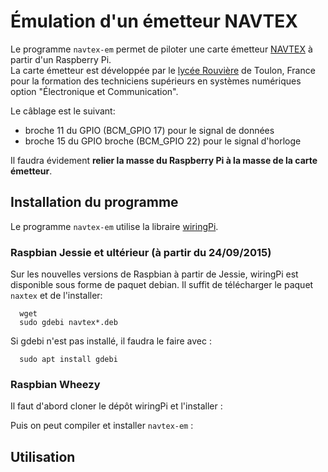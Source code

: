 # Émulation d'un émetteur NAVTEX

Le programme `navtex-em` permet de piloter une carte émetteur
[NAVTEX](https://fr.wikipedia.org/wiki/Navtex) à partir d'un Raspberry Pi.  
La carte émetteur est développée par le
[lycée Rouvière](https://www.lycee-rouviere.fr/index.php/superieur/b-t-s/systemes-numeriques-option-b)
de Toulon, France pour la formation des techniciens supérieurs en systèmes 
numériques option "Électronique et Communication".

Le câblage est le suivant:  
* broche 11 du GPIO (BCM_GPIO 17) pour le signal de données  
* broche 15 du GPIO broche (BCM_GPIO 22) pour le signal d'horloge

Il faudra évidement **relier la masse du Raspberry Pi à la masse de la carte émetteur**.


## Installation du programme

Le programme `navtex-em` utilise la libraire [wiringPi](http://wiringpi.com/).

### Raspbian Jessie et ultérieur (à partir du 24/09/2015)

Sur les nouvelles versions de Raspbian à partir de Jessie, wiringPi est 
disponible sous forme de paquet debian. Il suffit de télécharger le paquet
`naxtex` et de l'installer:

      wget 
      sudo gdebi navtex*.deb

Si gdebi n'est pas installé, il faudra le faire avec :

      sudo apt install gdebi

### Raspbian Wheezy

Il faut d'abord cloner le dépôt wiringPi et l'installer :

Puis on peut compiler et installer `navtex-em` :

## Utilisation

